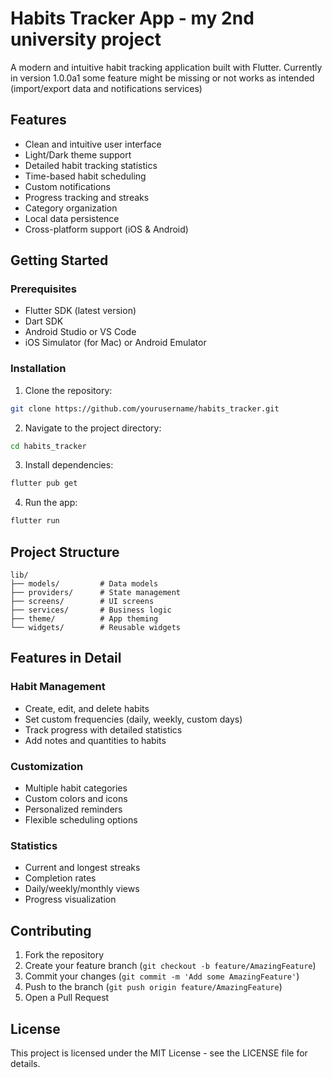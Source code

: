 # Habits Tracker App - my 2nd university project

A modern and intuitive habit tracking application built with Flutter. Currently in version 1.0.0a1 some feature might be missing or not works as intended (import/export data and notifications services)

## Features

-  Clean and intuitive user interface
-  Light/Dark theme support
-  Detailed habit tracking statistics
-  Time-based habit scheduling
-  Custom notifications
-  Progress tracking and streaks
-  Category organization
-  Local data persistence
-  Cross-platform support (iOS & Android)

## Getting Started

### Prerequisites

- Flutter SDK (latest version)
- Dart SDK
- Android Studio or VS Code
- iOS Simulator (for Mac) or Android Emulator

### Installation

1. Clone the repository:
```bash
git clone https://github.com/yourusername/habits_tracker.git
```

2. Navigate to the project directory:
```bash
cd habits_tracker
```

3. Install dependencies:
```bash
flutter pub get
```

4. Run the app:
```bash
flutter run
```

## Project Structure

```
lib/
├── models/         # Data models
├── providers/      # State management
├── screens/        # UI screens
├── services/       # Business logic
├── theme/          # App theming
└── widgets/        # Reusable widgets
```

## Features in Detail

### Habit Management
- Create, edit, and delete habits
- Set custom frequencies (daily, weekly, custom days)
- Track progress with detailed statistics
- Add notes and quantities to habits

### Customization
- Multiple habit categories
- Custom colors and icons
- Personalized reminders
- Flexible scheduling options

### Statistics
- Current and longest streaks
- Completion rates
- Daily/weekly/monthly views
- Progress visualization

## Contributing

1. Fork the repository
2. Create your feature branch (`git checkout -b feature/AmazingFeature`)
3. Commit your changes (`git commit -m 'Add some AmazingFeature'`)
4. Push to the branch (`git push origin feature/AmazingFeature`)
5. Open a Pull Request

## License

This project is licensed under the MIT License - see the LICENSE file for details.